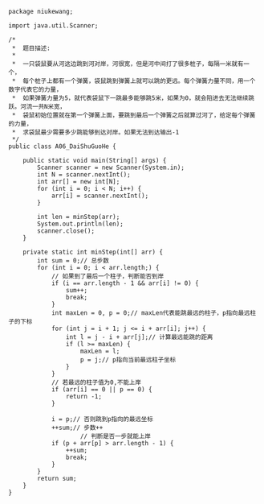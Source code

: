 	package niukewang;
	
	import java.util.Scanner;
	
	/*
	 *  题目描述:
	 *  
	 *  一只袋鼠要从河这边跳到河对岸，河很宽，但是河中间打了很多桩子，每隔一米就有一个，
	 *  每个桩子上都有一个弹簧，袋鼠跳到弹簧上就可以跳的更远。每个弹簧力量不同，用一个数字代表它的力量，
	 *  如果弹簧力量为5，就代表袋鼠下一跳最多能够跳5米，如果为0，就会陷进去无法继续跳跃。河流一共N米宽，
	 *  袋鼠初始位置就在第一个弹簧上面，要跳到最后一个弹簧之后就算过河了，给定每个弹簧的力量，
	 *  求袋鼠最少需要多少跳能够到达对岸。如果无法到达输出-1
	 */
	public class A06_DaiShuGuoHe {
	
		public static void main(String[] args) {
			Scanner scanner = new Scanner(System.in);
			int N = scanner.nextInt();
			int arr[] = new int[N];
			for (int i = 0; i < N; i++) {
				arr[i] = scanner.nextInt();
			}
	
			int len = minStep(arr);
			System.out.println(len);
			scanner.close();
		}
	
		private static int minStep(int[] arr) {
			int sum = 0;// 总步数
			for (int i = 0; i < arr.length;) {
				// 如果到了最后一个柱子，判断能否到岸
				if (i == arr.length - 1 && arr[i] != 0) {
					sum++;
					break;
				}
				int maxLen = 0, p = 0;// maxLen代表能跳最远的柱子，p指向最远柱子的下标
				for (int j = i + 1; j <= i + arr[i]; j++) {
					int l = j - i + arr[j];// 计算最远能跳的距离
					if (l >= maxLen) {
						maxLen = l;
						p = j;// p指向当前最远柱子坐标
					}
				}
				// 若最远的柱子值为0,不能上岸
				if (arr[i] == 0 || p == 0) {
					return -1;
				}
	
				i = p;// 否则跳到p指向的最远坐标
				++sum;// 步数++
						// 判断是否一步就能上岸
				if (p + arr[p] > arr.length - 1) {
					++sum;
					break;
				}
			}
			return sum;
		}
	}
